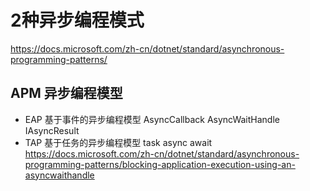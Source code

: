 # 2种异步编程模式

https://docs.microsoft.com/zh-cn/dotnet/standard/asynchronous-programming-patterns/


## APM 异步编程模型
* EAP 基于事件的异步编程模型 AsyncCallback  AsyncWaitHandle  IAsyncResult 
* TAP 基于任务的异步编程模型 task async await
https://docs.microsoft.com/zh-cn/dotnet/standard/asynchronous-programming-patterns/blocking-application-execution-using-an-asyncwaithandle
